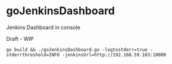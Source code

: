 # goJenkinsDashboard
Jenkins Dashboard in console

Draft - WIP

```
go build && ./goJenkinsDashboard.go -logtostderr=true -stderrthreshold=INFO -jenkinsUrl=http://192.168.59.103:10000
```
